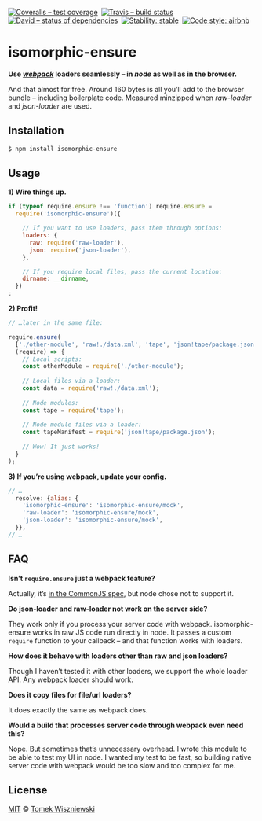 [![Coveralls – test coverage
](https://img.shields.io/coveralls/tomekwi/isomorphic-ensure.svg?style=flat-square
)](https://coveralls.io/r/tomekwi/isomorphic-ensure
) [![Travis – build status
](https://img.shields.io/travis/tomekwi/isomorphic-ensure/master.svg?style=flat-square
)](https://travis-ci.org/tomekwi/isomorphic-ensure
) [![David – status of dependencies
](https://img.shields.io/david/tomekwi/isomorphic-ensure.svg?style=flat-square
)](https://david-dm.org/tomekwi/isomorphic-ensure
) [![Stability: stable
](https://img.shields.io/badge/stability-stable-brightgreen.svg?style=flat-square
)](https://nodejs.org/api/documentation.html#documentation_stability_index
) [![Code style: airbnb
](https://img.shields.io/badge/code%20style-airbnb-777777.svg?style=flat-square
)](https://github.com/airbnb/javascript
)




isomorphic-ensure
=================

**Use *[webpack][]* loaders seamlessly – in *node* as well as in the browser.**

And that almost for free. Around 160 bytes is all you’ll add to the browser bundle – including boilerplate code. Measured minzipped when *raw-loader* and *json-loader* are used.

[webpack]:  https://github.com/webpack/webpack  "webpack/webpack"




Installation
------------

```sh
$ npm install isomorphic-ensure
```




Usage
-----

**1) Wire things up.**

```js
if (typeof require.ensure !== 'function') require.ensure =
  require('isomorphic-ensure')({

    // If you want to use loaders, pass them through options:
    loaders: {
      raw: require('raw-loader'),
      json: require('json-loader'),
    },

    // If you require local files, pass the current location:
    dirname: __dirname,
  })
;
```


**2) Profit!**

```js
// …later in the same file:

require.ensure(
  ['./other-module', 'raw!./data.xml', 'tape', 'json!tape/package.json'],
  (require) => {
    // Local scripts:
    const otherModule = require('./other-module');
  
    // Local files via a loader:
    const data = require('raw!./data.xml');
  
    // Node modules:
    const tape = require('tape');
  
    // Node module files via a loader:
    const tapeManifest = require('json!tape/package.json');
  
    // Wow! It just works!
  }
);
```


**3) If you’re using webpack, update your config.**

```js
// …
  resolve: {alias: {
    'isomorphic-ensure': 'isomorphic-ensure/mock',
    'raw-loader': 'isomorphic-ensure/mock',
    'json-loader': 'isomorphic-ensure/mock',
  }},
// …
```



FAQ
---

**Isn’t `require.ensure` just a webpack feature?**

Actually, it’s [in the CommonJS spec](http://wiki.commonjs.org/wiki/Modules/Async/A), but node chose not to support it.

**Do json-loader and raw-loader not work on the server side?**

They work only if you process your server code with webpack. isomorphic-ensure works in raw JS code run directly in node. It passes a custom `require` function to your callback – and that function works with loaders.

**How does it behave with loaders other than raw and json loaders?**

Though I haven’t tested it with other loaders, we support the whole loader API. Any webpack loader should work.

**Does it copy files for file/url loaders?**

It does exactly the same as webpack does.

**Would a build that processes server code through webpack even need this?**

Nope. But sometimes that’s unnecessary overhead. I wrote this module to be able to test my UI in node. I wanted my test to be fast, so building native server code with webpack would be too slow and too complex for me.




License
-------

[MIT][] © [Tomek Wiszniewski][]

[MIT]: ./License.md
[Tomek Wiszniewski]: https://github.com/tomekwi
